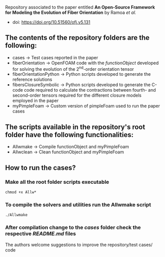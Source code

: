 Repository associated to the paper entitled **An Open-Source Framework for Modeling the Evolution of Fiber Orientation** by Ramoa *et al.*
* doi: https://doi.org/10.51560/ofj.v5.131


## The contents of the repository folders are the following: 
 * cases &rarr; Test cases reported in the paper
 * fiberOrientation &rarr; OpenFOAM code with the *functionObject* developed for solving the evolution of the 2<sup>nd</sup>-order orientation tensor 
 * fiberOrientationPython &rarr; Python scripts developed to generate the reference solutions
 * fibersClosureSymbolic &rarr;  Python scripts developed to generate the C-code code required to calculate the contractions between fourth- and second-order tensors required for the different closure models employed in the paper
 * myPimpleFoam &rarr; Custom version of pimpleFoam used to run the paper cases
 
## The scripts available in the repository's root folder have the following functionalities:
* Allwmake &rarr; Compile functionObject and myPimpleFoam
* Allwclean &rarr; Clean functionObject and myPimpleFoam


## How to run the cases?
### Make all the root folder scripts executable
```
chmod +x Allw*
```
### To compile the solvers and utilities run the Allwmake script
```
./Allwmake
```
### After compilation change to the *cases* folder check the respective *README.md* files

The authors welcome suggestions to improve the repository/test cases/ code